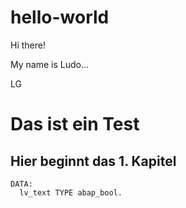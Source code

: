 # hello-world

Hi there!

My name is Ludo...

LG

# Das ist ein Test
## Hier beginnt das 1. Kapitel
```abap
DATA:
  lv_text TYPE abap_bool.

```
